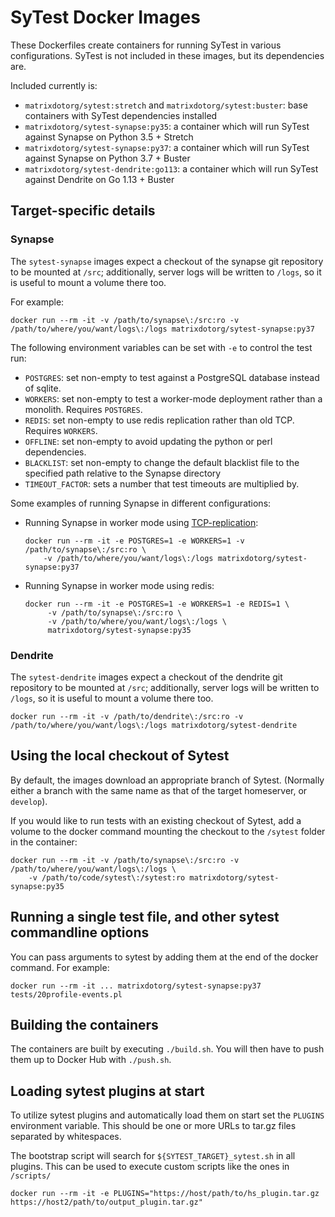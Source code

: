 # SyTest Docker Images

These Dockerfiles create containers for running SyTest in various
configurations. SyTest is not included in these images, but its dependencies
are.

Included currently is:

- `matrixdotorg/sytest:stretch` and `matrixdotorg/sytest:buster`: base
  containers with SyTest dependencies installed
- `matrixdotorg/sytest-synapse:py35`: a container which will run SyTest against
  Synapse on Python 3.5 + Stretch
- `matrixdotorg/sytest-synapse:py37`: a container which will run SyTest against
  Synapse on Python 3.7 + Buster
- `matrixdotorg/sytest-dendrite:go113`: a container which will run SyTest
  against Dendrite on Go 1.13 + Buster

## Target-specific details

### Synapse

The `sytest-synapse` images expect a checkout of the synapse git repository to
be mounted at `/src`; additionally, server logs will be written to `/logs`, so
it is useful to mount a volume there too.

For example:

```
docker run --rm -it -v /path/to/synapse\:/src:ro -v /path/to/where/you/want/logs\:/logs matrixdotorg/sytest-synapse:py37
```

The following environment variables can be set with `-e` to control the test run:

 * `POSTGRES`: set non-empty to test against a PostgreSQL database instead of sqlite.
 * `WORKERS`: set non-empty to test a worker-mode deployment rather than a
   monolith. Requires `POSTGRES`.
 * `REDIS`: set non-empty to use redis replication rather than old
   TCP. Requires `WORKERS`.
 * `OFFLINE`: set non-empty to avoid updating the python or perl dependencies.
 * `BLACKLIST`: set non-empty to change the default blacklist file to the
   specified path relative to the Synapse directory
 * `TIMEOUT_FACTOR`: sets a number that test timeouts are multiplied by.

Some examples of running Synapse in different configurations:

* Running Synapse in worker mode using
[TCP-replication](https://github.com/matrix-org/synapse/blob/master/docs/tcp_replication.md):

  ```
  docker run --rm -it -e POSTGRES=1 -e WORKERS=1 -v /path/to/synapse\:/src:ro \
      -v /path/to/where/you/want/logs\:/logs matrixdotorg/sytest-synapse:py37
  ```

* Running Synapse in worker mode using redis:

  ```
  docker run --rm -it -e POSTGRES=1 -e WORKERS=1 -e REDIS=1 \
       -v /path/to/synapse\:/src:ro \
       -v /path/to/where/you/want/logs\:/logs \
       matrixdotorg/sytest-synapse:py35
  ```

### Dendrite

The `sytest-dendrite` images expect a checkout of the dendrite git repository to
be mounted at `/src`; additionally, server logs will be written to `/logs`, so
it is useful to mount a volume there too.

```
docker run --rm -it -v /path/to/dendrite\:/src:ro -v /path/to/where/you/want/logs\:/logs matrixdotorg/sytest-dendrite
```

## Using the local checkout of Sytest

By default, the images download an appropriate branch of Sytest. (Normally
either a branch with the same name as that of the target homeserver, or
`develop`).

If you would like to run tests with an existing checkout of Sytest, add a
volume to the docker command mounting the checkout to the `/sytest` folder in
the container:

```
docker run --rm -it -v /path/to/synapse\:/src:ro -v /path/to/where/you/want/logs\:/logs \
    -v /path/to/code/sytest\:/sytest:ro matrixdotorg/sytest-synapse:py35
```

## Running a single test file, and other sytest commandline options

You can pass arguments to sytest by adding them at the end of the
docker command. For example:

```
docker run --rm -it ... matrixdotorg/sytest-synapse:py37 tests/20profile-events.pl
```

## Building the containers

The containers are built by executing `./build.sh`. You will then have to push
them up to Docker Hub with `./push.sh`.

## Loading sytest plugins at start

To utilize sytest plugins and automatically load them on start set the `PLUGINS` environment variable.
This should be one or more URLs to tar.gz files separated by whitespaces.

The bootstrap script will search for `${SYTEST_TARGET}_sytest.sh` in all plugins. This can be used to
execute custom scripts like the ones in `/scripts/`

```
docker run --rm -it -e PLUGINS="https://host/path/to/hs_plugin.tar.gz https://host2/path/to/output_plugin.tar.gz"
```
